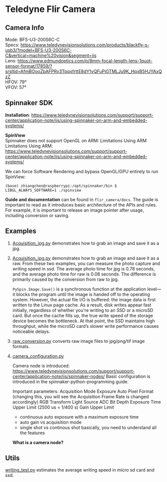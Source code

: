 # Teledyne Flir Camera

## Camera Info
Mode: BFS-U3-200S6C-C  
Specs: https://www.teledynevisionsolutions.com/products/blackfly-s-usb3/?model=BFS-U3-200S6C-C&vertical=machine%20vision&segment=iis  
Lens: https://www.edmundoptics.com/p/8mm-focal-length-lens-1quot-sensor-format/17859/?srsltid=AfmBOooZbAFPRv3TpqxfrttE8dY1yQFuPiGTMLJu9K_HqxB5HJYAxQzZ  
HFOV: 79°  
VFOV: 57°  


## Spinnaker SDK
**Installation**: https://www.teledynevisionsolutions.com/support/support-center/application-note/iis/using-spinnaker-on-arm-and-embedded-systems/  

**SpinView**  
Spinnaker does not support OpenGL on ARM: Limitations Using ARM
Limitations Using ARM: https://www.teledynevisionsolutions.com/support/support-center/application-note/iis/using-spinnaker-on-arm-and-embedded-systems/

We can force Software Rendering and bypass OpenGL/GPU entirely to run SpinView:
```
(base) zhiangchen@raspberrypi:/opt/spinnaker/bin $ LIBGL_ALWAYS_SOFTWARE=1 ./spinview
```
**Guide and documentation** can be found in `flir_camera/docs`. The guide is important to read as it introduces basic architecture of the APIs and rules. For example, it is important to release an image pointer after usage, including conversion or saving. 

## Examples
1. [Acquisition_jpg.py](examples/Acquisition_jpg.py) demonstrates how to grab an image and save it as a jpg.  

2. [Acquisition_jpg.py](examples/Acquisition_raw.py) demonstrates how to grab an image and save it as a raw. From these two examples, you can measure the photo capture and writing speed in ssd. The average photo time for jpg is 0.78 seconds, and the average photo time for raw is 0.08 seconds. The difference is primarily caused by the conversion from raw to jpg.    

    `PySpin.Image.Save()` is a synchronous function at the application level—it blocks the program until the image is handed off to the operating system. However, the actual file I/O is buffered: the image data is first written to the Linux page cache. As a result, disk writes appear fast initially, regardless of whether you're writing to an SSD or a microSD card. But once the cache fills up, the true write speed of the storage device becomes the bottleneck. At that point, the SSD maintains high throughput, while the microSD card’s slower write performance causes noticeable delays.

3. [raw_conversion.py](examples/raw_conversion.py) converts raw image files to jpg/png/tif image formats. 

4. [camera_configuration.py](examples/camera_configuration.py)

    Camera node is introduced: https://www.teledynevisionsolutions.com/support/support-center/application-note/iis/spinnaker-nodes/
    Basic configuration is introduced in the spinnaker-python-programming guide. 

    Important parameters:
      Acquisition Mode
      Exposure Auto
      Pixel Format (changing this, you will see the Acquisition Frame Rate is changed accordingly)
      RGB Transform Light Source
      ADC Bit Depth
      Exposure Time Upper Limit (2500 us = 1/400 s)
      Gain Upper Limit 

    - continuous auto exposure with a maximum exposure time
    - auto gain vs acquisition mode 
    - single shot vs continous shot 
  basically, you need to understand all the features 

    **What is a camera node?**


## Utils
[writing_test.py](writing_test.py) estimates the average writing speed in micro sd card and ssd. 